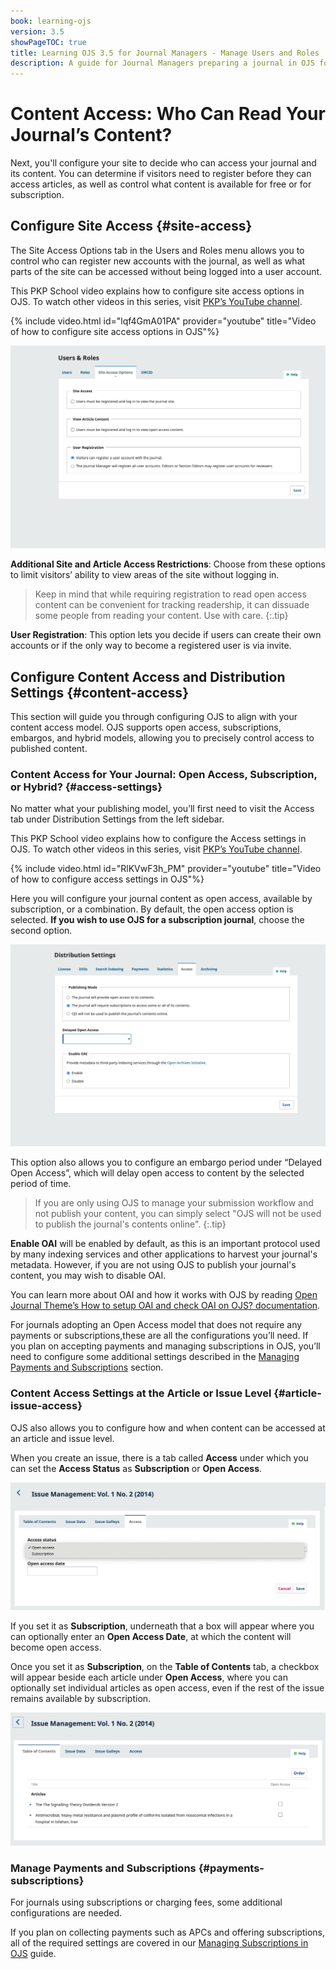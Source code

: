 ```yaml
---
book: learning-ojs
version: 3.5
showPageTOC: true
title: Learning OJS 3.5 for Journal Managers - Manage Users and Roles
description: A guide for Journal Managers preparing a journal in OJS for publication.
---
```


# Content Access: Who Can Read Your Journal’s Content? 

Next, you'll configure your site to decide who can access your journal and its content. You can determine if visitors need to register before they can access articles, as well as control what content is available for free or for subscription.

## Configure Site Access {#site-access}

The Site Access Options tab in the Users and Roles menu allows you to control who can register new accounts with the journal, as well as what parts of the site can be accessed without being logged into a user account.

This PKP School video explains how to configure site access options in OJS. To watch other videos in this series, visit [PKP’s YouTube channel](https://www.youtube.com/playlist?list=PLg358gdRUrDVTXpuGXiMgETgnIouWoWaY).

{% include video.html id="lqf4GmA01PA" provider="youtube" title="Video of how to configure site access options in OJS"%}

![Site access options tab under Users and Roles](./assets/site-access-3.5.png)

**Additional Site and Article Access Restrictions**: Choose from these options to limit visitors’ ability to view areas of the site without logging in.

> Keep in mind that while requiring registration to read open access content can be convenient for tracking readership, it can dissuade some people from reading your content. Use with care.
{:.tip}

**User Registration**: This option lets you decide if users can create their own accounts or if the only way to become a registered user is via invite.


## Configure Content Access and Distribution Settings {#content-access}

This section will guide you through configuring OJS to align with your content access model. OJS supports open access, subscriptions, embargos, and hybrid models, allowing you to precisely control access to published content.

### Content Access for Your Journal: Open Access, Subscription, or Hybrid? {#access-settings}

No matter what your publishing model, you’ll first need to visit the Access tab under Distribution Settings from the left sidebar.

This PKP School video explains how to configure the Access settings in OJS. To watch other videos in this series, visit [PKP’s YouTube channel](https://www.youtube.com/playlist?list=PLg358gdRUrDVTXpuGXiMgETgnIouWoWaY).

{% include video.html id="RlKVwF3h_PM" provider="youtube" title="Video of how to configure access settings in OJS"%}

Here you will configure your journal content as open access, available by subscription, or a combination. By default, the open access option is selected. **If you wish to use OJS for a subscription journal**, choose the second option. 


![Distribution settings access tab showing publishing mode and delayed open access options.](./assets/access-distribution-settings-3.5.png)

This option also allows you to configure an embargo period under “Delayed Open Access”, which will delay open access to content by the selected period of time.

>If you are only using OJS to manage your submission workflow and not publish your content, you can simply select "OJS will not be used to publish the journal's contents online".
{:.tip}

**Enable OAI** will be enabled by default, as this is an important protocol used by many indexing services and other applications to harvest your journal's metadata. However, if you are not using OJS to publish your journal's content, you may wish to disable OAI. 

You can learn more about OAI and how it works with OJS by reading [Open Journal Theme’s How to setup OAI and check OAI on OJS? documentation](https://openjournaltheme.com/docs/how-to-setup-oai-and-check-oai-on-ojs/).

For journals adopting an Open Access model that does not require any payments or subscriptions,these are all the configurations you’ll need. If you plan on accepting payments and managing subscriptions in OJS, you’ll need to configure some additional settings described in the [Managing Payments and Subscriptions](URL) section.
### Content Access Settings at the Article or Issue Level {#article-issue-access}

OJS also allows you to configure how and when content can be accessed at an article and issue level. 

When you create an issue, there is a tab called **Access** under which you can set the **Access Status** as **Subscription** or **Open Access**.

![Issue settings access tab showing subscription and open access options.](./assets/TOC-issue-access-3.5.png)

If you set it as **Subscription**, underneath that a box will appear where you can optionally enter an **Open Access Date**, at which the content will become open access.

Once you set it as **Subscription**, on the **Table of Contents** tab, a checkbox will appear beside each article under **Open Access**, where you can optionally set individual articles as open access, even if the rest of the issue remains available by subscription.

![Issue table of contents showing open access checkboxes.](./assets/TOC-article-access-3.5.png)

### Manage Payments and Subscriptions {#payments-subscriptions}

For journals using subscriptions or charging fees, some additional configurations are needed.

If you plan on collecting payments such as APCs and offering subscriptions, all of the required settings are covered in our [Managing Subscriptions in OJS](URL) guide.
